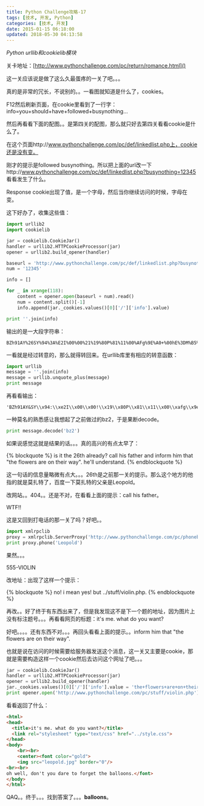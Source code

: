 ```yaml
---
title: Python Challenge攻略-17
tags: [技术, 开发, Python]
categories: [技术, 开发]
date: 2015-01-15 06:18:00
updated: 2018-05-30 04:13:58
---
```


*Python urllib和cookielib模块*

<!-- more -->

关卡地址：[http://www.pythonchallenge.com/pc/return/romance.html]()

这一关应该说是做了这么久最蛋疼的一关了吧。。。

真的是非常的冗长，不说别的。。一看图就知道是什么了，cookies。

F12然后刷新页面，在cookie里看到了一行字：info=you+should+have+followed+busynothing...

然后再看看下面的配图。。是第四关的配图，那么就只好去第四关看看cookie是什么了。

在这个页面http://www.pythonchallenge.com/pc/def/linkedlist.php上，cookie还是没有变。

刚才的提示是followed busynothing。所以把上面的url改一下http://www.pythonchallenge.com/pc/def/linkedlist.php?busynothing=12345 看看发生了什么。

Response cookie出现了值，是一个字母，然后当你继续访问的时候，字母在变。

这下好办了，收集这些值：

```python
import urllib2
import cookielib

jar = cookielib.CookieJar()
handler = urllib2.HTTPCookieProcessor(jar)
opener = urllib2.build_opener(handler)

baseurl = 'http://www.pythonchallenge.com/pc/def/linkedlist.php?busynothing='
num = '12345'

info = []

for _ in xrange(118):
	content = opener.open(baseurl + num).read()
	num = content.split()[-1]
	info.append(jar._cookies.values()[0]['/']['info'].value)

print ''.join(info)
```

输出的是一大段字符串：

```
BZh91AY%26SY%94%3A%E2I%00%00%21%19%80P%81%11%00%AFg%9E%A0+%00hE%3DM%B5%23%D0%D4%D1%E2%8D%06%A9%FA%26S%D4%D3%21%A1%EAi7h%9B%9A%2B%BF%60%22%C5WX%E1%ADL%80%E8V%3C%C6%A8%DBH%2632%18%A8x%01%08%21%8DS%0B%C8%AF%96KO%CA2%B0%F1%BD%1Du%A0%86%05%92s%B0%92%C4Bc%F1w%24S%85%09%09C%AE%24%90
```

一看就是经过转意的，那么就得转回来。在urllib库里有相应的转意函数：

```python
import urllib
message = ''.join(info)
message = urllib.unquote_plus(message)
print message
```


再看看输出：

```
'BZh91AY&SY\\x94:\\xe2I\\x00\\x00!\\x19\\x80P\\x81\\x11\\x00\\xafg\\x9e\\xa0\\x00hE=M\\xb5#\\xd0\\xd4\\xd1\\xe2\\x8d\\x06\\xa9\\xfa&S\\xd4\\xd3!\\xa1\\xeai7h\\x9b\\x9a+\\xbf`"\\xc5WX\\xe1\\xadL\\x80\\xe8V<\\xc6\\xa8\\xdbH&32\\x18\\xa8x\\x01\\x08!\\x8dS\\x0b\\xc8\\xaf\\x96KO\\xca2\\xb0\\xf1\\xbd\\x1du\\xa0\\x86\\x05\\x92s\\xb0\\x92\\xc4Bc\\xf1w$S\\x85\\t\\tC\\xae$\\x90'

```

一种莫名的熟悉感让我想起了之前做过的bz2，于是果断decode。

```python
print message.decode('bz2')
```

如果说感觉这就是结果的话。。。真的高兴的有点太早了：

{% blockquote %}
is it the 26th already? call his father and inform him that "the flowers are on their way". he'll understand.
{% endblockquote %}

这一句话的信息量略微有点大。。。26th是之前那一关的提示。那么这个地方的他指的就是莫扎特了，百度一下莫扎特的父亲是Leopold。

改网站。。404。。还是不对，在看看上面的提示：call his father。

WTF!!

这是又回到打电话的那一关了吗？好吧。。

```python
import xmlrpclib
proxy = xmlrpclib.ServerProxy('http://www.pythonchallenge.com/pc/phonebook.php')
print proxy.phone('Leopold')
```

果然。。。

555-VIOLIN

改地址：出现了这样一个提示：

{% blockquote %}
no! i mean yes! but ../stuff/violin.php.
{% endblockquote %}

再改。。好了终于有东西出来了，但是我发现这不是下一个题的地址，因为图片上没有标注题号。。。再看看网页的标题：it's me. what do you want?

好吧。。。。还有东西不对。。。再回头看看上面的提示。。inform him that "the flowers are on their way".

也就是说在访问的时候需要给服务器发送这个消息，这一关又主要是cookie，那就是需要构造这样一个cookie然后去访问这个网址了吧。。。

```python
jar = cookielib.CookieJar()
handler = urllib2.HTTPCookieProcessor(jar)
opener = urllib2.build_opener(handler)
jar._cookies.values()[0]['/']['info'].value = 'the+flowers+are+on+their+way'
print opener.open('http://www.pythonchallenge.com/pc/stuff/violin.php').read()
```

看看返回了什么：

```html
<html>
<head>
  <title>it's me. what do you want?</title>
  <link rel="stylesheet" type="text/css" href="../style.css">
</head>
<body>
	<br><br>
	<center><font color="gold">
	<img src="leopold.jpg" border="0"/>
<br><br>
oh well, don't you dare to forget the balloons.</font>
</body>
</html>
```

QAQ。。终于。。。找到答案了。。。**balloons**。
